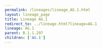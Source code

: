 ```yaml
---
permalink: /lineages/lineage_AG.1.html
layout: lineage_page
title: Lineage AG.1
redirect_to: ../lineage.html?lineage=AG.1
lineage: AG.1
parent: B.1.1.297
children: ['AG.1']
---
```

